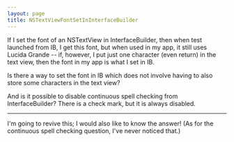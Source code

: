 ```yaml
---
layout: page
title: NSTextViewFontSetInInterfaceBuilder
---
```




If I set the font of an NSTextView in InterfaceBuilder, then when test launched from IB, I get this font, but when used in my app, it still uses Lucida Grande -- if, however, I put just one character (even return) in the text view, then the font in my app is what I set in IB.

Is there a way to set the font in IB which does not involve having to also store some characters in the text view?

And is it possible to disable continuous spell checking from InterfaceBuilder? There is a check mark, but it is always disabled.

----
I'm going to revive this; I would also like to know the answer!  (As for the continuous spell checking question, I've never noticed that.)

